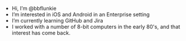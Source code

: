 - Hi, I’m @bbflunkie
- I’m interested in iOS and Android in an Enterprise setting
- I’m currently learning GitHub and Jira
- I worked with a number of 8-bit computers in the early 80's, and that interest has come back.

<!---
bbflunkie/bbflunkie is a ✨ special ✨ repository because its `README.md` (this file) appears on your GitHub profile.
You can click the Preview link to take a look at your changes.
--->
